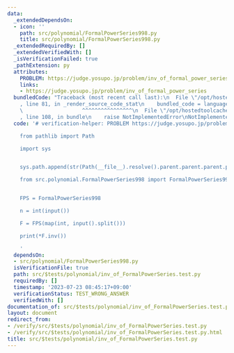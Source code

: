 ```yaml
---
data:
  _extendedDependsOn:
  - icon: ''
    path: src/polynomial/FormalPowerSeries998.py
    title: src/polynomial/FormalPowerSeries998.py
  _extendedRequiredBy: []
  _extendedVerifiedWith: []
  _isVerificationFailed: true
  _pathExtension: py
  attributes:
    PROBLEM: https://judge.yosupo.jp/problem/inv_of_formal_power_series
    links:
    - https://judge.yosupo.jp/problem/inv_of_formal_power_series
  bundledCode: "Traceback (most recent call last):\n  File \"/opt/hostedtoolcache/Python/3.11.4/x64/lib/python3.11/site-packages/onlinejudge_verify/documentation/build.py\"\
    , line 81, in _render_source_code_stat\n    bundled_code = language.bundle(\n\
    \                   ^^^^^^^^^^^^^^^^\n  File \"/opt/hostedtoolcache/Python/3.11.4/x64/lib/python3.11/site-packages/onlinejudge_verify/languages/python.py\"\
    , line 108, in bundle\n    raise NotImplementedError\nNotImplementedError\n"
  code: '# verification-helper: PROBLEM https://judge.yosupo.jp/problem/inv_of_formal_power_series

    from pathlib import Path

    import sys


    sys.path.append(str(Path(__file__).resolve().parent.parent.parent.parent))

    from src.polynomial.FormalPowerSeries998 import FormalPowerSeries998


    FPS = FormalPowerSeries998

    n = int(input())

    F = FPS(map(int, input().split()))

    print(*F.inv())

    '
  dependsOn:
  - src/polynomial/FormalPowerSeries998.py
  isVerificationFile: true
  path: src/$tests/polynomial/inv_of_FormalPowerSeries.test.py
  requiredBy: []
  timestamp: '2023-07-23 08:45:17+09:00'
  verificationStatus: TEST_WRONG_ANSWER
  verifiedWith: []
documentation_of: src/$tests/polynomial/inv_of_FormalPowerSeries.test.py
layout: document
redirect_from:
- /verify/src/$tests/polynomial/inv_of_FormalPowerSeries.test.py
- /verify/src/$tests/polynomial/inv_of_FormalPowerSeries.test.py.html
title: src/$tests/polynomial/inv_of_FormalPowerSeries.test.py
---
```

